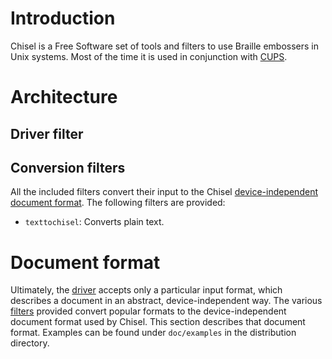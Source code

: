 # Introduction

Chisel is a Free Software set of tools and filters to use Braille embossers
in Unix systems. Most of the time it is used in conjunction with
[CUPS](http://cups.org).


# Architecture

## Driver filter

## Conversion filters

All the included filters convert their input to the Chisel [device-independent
document format](@Document_format). The following filters are provided:

* `texttochisel`: Converts plain text.


# Document format

Ultimately, the [driver](#Driver_filter) accepts only a particular input
format, which describes a document in an abstract, device-independent way.
The various [filters](#Conversion_filters) provided convert popular formats
to the device-independent document format used by Chisel. This section
describes that document format. Examples can be found under `doc/examples`
in the distribution directory.

<!-- vim: filetype=markdown spell spelllang=en
  -->
